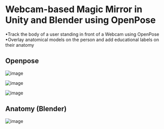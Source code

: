 # Webcam-based Magic Mirror in Unity and Blender using OpenPose 

•Track the body of a user standing in front of a Webcam using OpenPose •Overlay anatomical models on the person and add educational labels on their anatomy

## Openpose


![image](https://github.com/RuanLinya/Webcam-based-Magic-Mirror/assets/133128176/4a62cd16-c9ca-487a-bac4-6d610886c47d)

![image](https://github.com/RuanLinya/Webcam-based-Magic-Mirror/assets/133128176/41e6df3a-d4f7-4ecd-8d0b-d45c13d751ff)

![image](https://github.com/RuanLinya/Webcam-based-Magic-Mirror/assets/133128176/35a79cee-c01c-455b-a4e1-9fd47c307cf7)

## Anatomy (Blender)

![image](https://github.com/RuanLinya/Webcam-based-Magic-Mirror/assets/133128176/7260ba28-0f2e-4f84-95c4-5087d06272a1)
